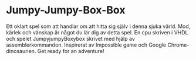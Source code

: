 # Jumpy-Jumpy-Box-Box

Ett oklart spel som att handlar om att hitta sig själv i denna sjuka värld. Mod, kärlek och vänskap är något du lär dig av detta spel. En cpu skriven i VHDL och spelet JumpyjumpyBoxybox skrivet med hjälp av assemblerkommandon. Inspirerat av Impossible game och Google Chrome-dinosaurien. Get ready for an adventure! 
